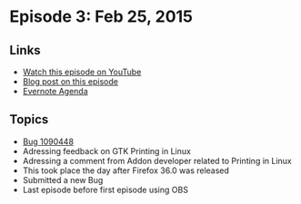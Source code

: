 # Episode 3: Feb 25, 2015

## Links
* [Watch this episode on YouTube](https://www.youtube.com/watch?v=k8e9UW6FEc0)
* [Blog post on this episode](https://mikeconley.ca/blog/2015/02/27/the-joy-of-coding-episode-3/)
* [Evernote Agenda](https://www.evernote.com/shard/s434/sh/35981840-1abe-4209-953b-c10d7d5eb1af/776193c200dd3511)
## Topics

* [Bug 1090448](https://bugzilla.mozilla.org/show_bug.cgi?id=1090448)
* Adressing feedback on GTK Printing in Linux
* Adressing a comment from Addon developer related to Printing in Linux
* This took place the day after Firefox 36.0 was released
* Submitted a new Bug
* Last episode before first episode using OBS

